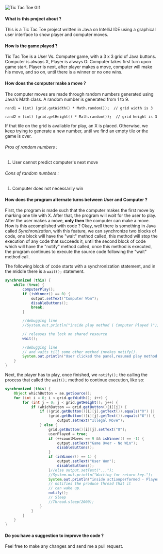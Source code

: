 ![Tic Tac Toe Gif](C:\Users\spide\OneDrive\Java\TicTacToe\TicTacToe.gif "Tic Tac Toe Gif")



#### What is this project about ?

This is a Tic Tac Toe project written in Java on IntelliJ IDE using a graphical user interface to show player and computer moves.


#### How is the game played ?

Tic Tac Toe is a User Vs. Computer game, with a 3 x 3 grid of Java buttons. Computer is always X, Player is always O. Computer takes first turn upon game start. Player is next, after player makes a move, computer will make his move, and so on, until there is a winner or no one wins.

#### How does the computer make a move ?
The computer moves are made through random numbers generated using Java's Math class. A random number is generated from 1 to 9.

``` rand1 = (int) (grid.getWidth() * Math.random());  // grid width is 3 ```

``` rand2 = (int) (grid.getHeight() * Math.random());  // grid height is 3 ```

If that tile on the grid is available for play, an X is placed. Otherwise, we keep trying to generate a new number, until we find an empty tile or the game is over.

###### Pros of random  numbers :
1. User cannot predict computer's next move


###### Cons of random numbers :
1. Computer does not necessarily win



#### How does the program alternate turns between User and Computer ?

First, the program is made such that the computer makes the first move by marking one tile with X. After that, the program will _wait_ for the user to play. After the user makes a move, **only then** the computer can make a move. How is this accomplished with code ? Okay, well there is something in Java called _Synchronization_, with this feature, we can synchronize two blocks of code, one block will have the "wait" method called, this method will stop the execution of any code that succeeds it, until the second block of code which will have the "notify" method called, once this method is executed, the program continues to execute the source code following the "wait" method call.

The following block of code starts with a synchronization statement, and in the middle there is a `wait();` statement. 

```java
synchronized (this) {
    while (true) {
        computerPlay();
        if (isWinner() == 0) {
            output.setText("Computer Won");
            disableButtons();
            break;
        }

        //debugging line
        //System.out.println("inside play method ( Computer Played )");

        // releases the lock on shared resource
        wait();

        //debugging line
        // and waits till some other method invokes notify().
        System.out.println("User clicked the panel,resumed play method( Computer Turn )");
    }
}
```



Next, the player has to play, once finished, we `notify();` the calling the process that called the `wait();` method to continue execution, like so:



```java
synchronized (this) {    
    Object whichButton = ae.getSource();    
    for (int i = 0; i < grid.getWidth(); i++) {        
        for (int j = 0; j < grid.getHeight(); j++) {            
            if (whichButton == grid.getButton()[i][j]) {                
                if ((grid.getButton()[i][j].getText()).equals("X") || 
                    (grid.getButton()[i][j].getText()).equals("O")) {
                    	output.setText("Illegal Move");
                } else {
                    grid.getButton()[i][j].setText("O");                    
                    userPlayed = true;                    
                    if (++countMoves == 9 && isWinner() == -1) {                        
                        output.setText("Game Over - No Win");                        
                        disableButtons();                    
                    }                    
                    if (isWinner() == 1) {                        
                        output.setText("User Won");                        
                        disableButtons();                    
                    }//else output.setText("...");                    
                    //System.out.println("Waiting for return key.");                    
                    System.out.println("inside actionperformed - Player clicked panel");                    
                    // notifies the produce thread that it                    
                    // can wake up.                    
                    notify();                    
                    // Sleep                    
                    //Thread.sleep(2000);                
                }            
            }        
        }    
    }
}
```

#### Do you have a suggestion to improve the code ?

Feel free to make any changes and send me a pull request.